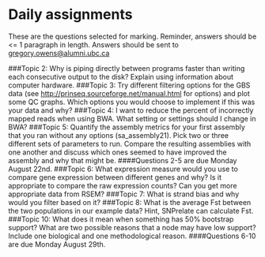 # Daily assignments
These are the questions selected for marking. Reminder, answers should be <= 1 paragraph in length. 
Answers should be sent to gregory.owens@alumni.ubc.ca

###Topic 2:
Why is piping directly between programs faster than writing each consecutive output to the disk? Explain using information about computer hardware.
###Topic 3:
Try different filtering options for the GBS data (see http://prinseq.sourceforge.net/manual.html for options) and plot some QC graphs. Which options you would choose to implement if this was your data and why?
###Topic 4:
I want to reduce the percent of incorrectly mapped reads when using BWA. What setting or settings should I change in BWA?
###Topic 5:
Quantify the assembly metrics for your first assembly that you ran without any options (sa_assembly21). Pick two or three different sets of parameters to run. Compare the resulting assemblies with one another and discuss which ones seemed to have improved the assembly and why that might be.
####Questions 2-5 are due Monday August 22nd.
###Topic 6:
What expression measure would you use to compare gene expression between different genes and why? Is it appropriate to compare the raw expression counts? Can you get more appropriate data from RSEM?
###Topic 7:
What is strand bias and why would you filter based on it?
###Topic 8:
What is the average Fst between the two populations in our example data? Hint, SNPrelate can calculate Fst.
###Topic 10:
What does it mean when something has 50% bootstrap support? What are two possible reasons that a node may have low support? Include one biological and one methodological reason.
####Questions 6-10 are due Monday August 29th.
